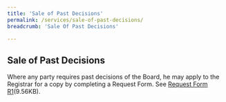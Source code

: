 ```yaml
---
title: 'Sale of Past Decisions'
permalink: /services/sale-of-past-decisions/
breadcrumb: 'Sale Of Past Decisions'

---
```



Sale of Past Decisions
---
Where any party requires past decisions of the Board, he may apply to the Registrar for a copy by completing a Request Form. See [Request Form R1](/files/Form-Request1-Photocopy.pdf)(9.56KB).
